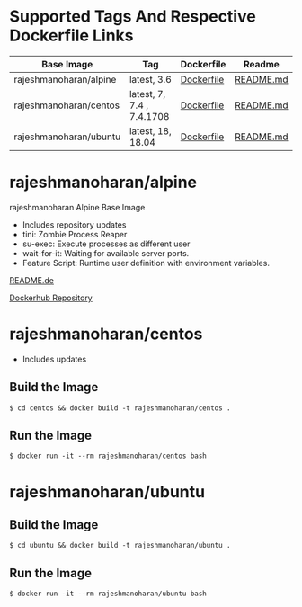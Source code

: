 # Supported Tags And Respective Dockerfile Links

| Base Image   | Tag          | Dockerfile | Readme |
|--------------|--------------|------------|--------|
| rajeshmanoharan/alpine | latest, 3.6 | [Dockerfile](alpine/Dockerfile) | [README.md](alpine/README.md) |
| rajeshmanoharan/centos | latest, 7, 7.4 , 7.4.1708 | [Dockerfile](centos/Dockerfile) | [README.md](README.md) |
| rajeshmanoharan/ubuntu | latest, 18, 18.04 | [Dockerfile](ubuntu/Dockerfile) | [README.md](README.md) |


# rajeshmanoharan/alpine

rajeshmanoharan Alpine Base Image

* Includes repository updates
* tini: Zombie Process Reaper
* su-exec: Execute processes as different user
* wait-for-it: Waiting for available server ports.
* Feature Script: Runtime user definition with environment variables.

[README.de](alpine/README.md)

[Dockerhub Repository](https://hub.docker.com/rajeshmanoharan/alpine/)

# rajeshmanoharan/centos

* Includes updates

## Build the Image

~~~~
$ cd centos && docker build -t rajeshmanoharan/centos .
~~~~

## Run the Image

~~~~
$ docker run -it --rm rajeshmanoharan/centos bash
~~~~

# rajeshmanoharan/ubuntu

## Build the Image

~~~~
$ cd ubuntu && docker build -t rajeshmanoharan/ubuntu .
~~~~

## Run the Image

~~~~
$ docker run -it --rm rajeshmanoharan/ubuntu bash
~~~~
